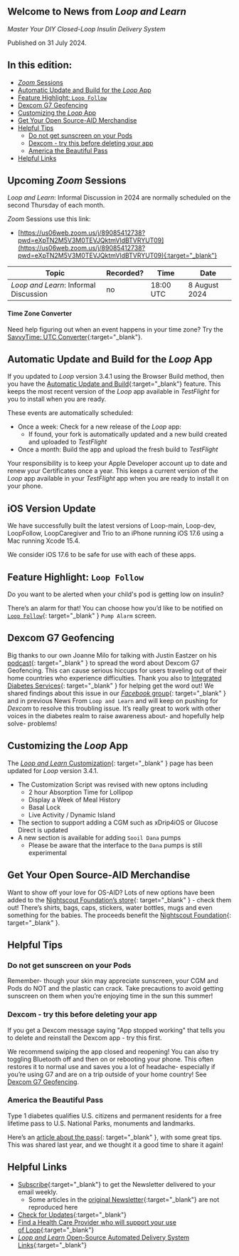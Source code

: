 ## Welcome to News from&nbsp;_<span translate="no">Loop and Learn</span>_

_Master Your DIY Closed-Loop Insulin Delivery System_

Published on 31 July 2024.

## In this edition:

* [*Zoom* Sessions](#upcoming-zoom-sessions)
* [Automatic Update and Build for the *Loop* App](#automatic-update-and-build-for-the-loop-app)
* [Feature Highlight: `Loop Follow`](#feature-highlight-loop-follow)
* [Dexcom G7 Geofencing](#dexcom-g7-geofencing)
* [Customizing the *Loop* App](#customizing-the-loop-app)
* [Get Your Open Source-AID Merchandise](#get-your-open-source-aid-merchandise)
* [Helpful Tips](#helpful-tips)
    * [Do not get sunscreen on your Pods](#do-not-get-sunscreen-on-your-pods)
    * [Dexcom - try this before deleting your app](#dexcom---try-this-before-deleting-your-app)
    * [America the Beautiful Pass](#america-the-beautiful-pass)
* [Helpful Links](#helpful-links)

## Upcoming *Zoom* Sessions

_<span translate="no">Loop and Learn</span>_: Informal Discussion in 2024 are normally scheduled on the second Thursday of each month.

*Zoom* Sessions use this link:

* [https://us06web.zoom.us/j/89085412738?pwd=eXpTN2M5V3M0TEVJQktmVldBTVRYUT09](https://us06web.zoom.us/j/89085412738?pwd=eXpTN2M5V3M0TEVJQktmVldBTVRYUT09){:target="_blank"}

| Topic | Recorded? | Time | Date |
| - | - | - | - |
| _<span translate="no">Loop and Learn</span>_: Informal Discussion | no | 18:00 UTC | 8 August 2024 |

#### Time Zone Converter

Need help figuring out when an event happens in your time zone? Try the [SavvyTime: UTC Converter](https://savvytime.com/converter/utc){:target="_blank"}.

## Automatic Update and Build for the *Loop* App

If you updated to *Loop* version 3.4.1 using the Browser Build method, then you have the [Automatic Update and Build](https://loopkit.github.io/loopdocs/gh-actions/automatic/){:target="_blank"} feature. This keeps the most recent version of the *Loop* app available in *TestFlight* for you to install when you are ready.

These events are automatically scheduled:

* Once a week: Check for a new release of the *Loop* app:
    * If found, your fork is automatically updated and a new build created and uploaded to *TestFlight*
* Once a month: Build the app and upload the fresh build to *TestFlight*

Your responsibility is to keep your Apple Developer account up to date and renew your Certificates once a year. This keeps a current version of the *Loop* app available in your *TestFlight* app when you are ready to install it on your phone.

## iOS Version Update

We have successfully built the latest versions of Loop-main, Loop-dev, LoopFollow,
LoopCaregiver and Trio to an iPhone running iOS 17.6 using a Mac running Xcode 15.4.

We consider iOS 17.6 to be safe for use with each of these apps.

## Feature Highlight: `Loop Follow`

Do you want to be alerted when your child's pod is getting low on insulin?

There’s an alarm for that! You can choose how you’d like to be notified on [`Loop Follow`](https://www.loopandlearn.org/loop-follow/){: target="_blank" } `Pump Alarm` screen.

## Dexcom G7 Geofencing

Big thanks to our own Joanne Milo for talking with Justin Eastzer on his [podcast](https://www.youtube.com/watch?v=Feh9N5j6vXU){: target="_blank" } to spread the word about Dexcom G7 Geofencing. This can cause serious hiccups for users traveling out of their home countries who experience difficulties. Thank you also to [Integrated Diabetes Services](https://integrateddiabetes.com/international-travel-with-dexcom-g7){: target="_blank" } for helping get the word out! We shared findings about this issue in our [*Facebook* group](https://www.facebook.com/groups/LOOPandLEARN/posts/3758010451122098){: target="_blank" } and in previous News From `Loop and Learn` and will keep on pushing for *Dexcom* to resolve this troubling issue.  It’s really great to work with other voices in the diabetes realm to raise awareness about- and hopefully help solve- problems! 

## Customizing the *Loop* App

The&nbsp;[_<span translate="no">Loop and Learn</span>_&nbsp;Customization](https://www.loopandlearn.org/custom-code/){: target="_blank" } page has been updated for *Loop* version 3.4.1.

* The Customization Script was revised with new optons including
    * 2 hour Absorption Time for Lollipop
    * Display a Week of Meal History
    * Basal Lock
    * Live Activity / Dynamic Island
* The section to support adding a CGM such as xDrip4iOS or Glucose Direct is updated
* A new section is available for adding `Sooil Dana` pumps
    * Please be aware that the interface to the `Dana` pumps is still experimental

## Get Your Open Source-AID Merchandise

Want to show off your love for OS-AID? Lots of new options have been added to the [Nightscout Foundation’s store](https://nightscoutfoundation.myspreadshop.com/all){: target="_blank" } - check them out! There’s shirts, bags, caps, stickers, water bottles, mugs and even something for the babies. The proceeds benefit the [Nightscout Foundation](https://www.nightscoutfoundation.org/){: target="_blank" }.

## Helpful Tips

### Do not get sunscreen on your Pods

Remember- though your skin may appreciate sunscreen, your CGM and Pods do NOT and the plastic can crack. Take precautions to avoid getting sunscreen on them when you’re enjoying time in the sun this summer!

### Dexcom - try this before deleting your app

If you get a Dexcom message saying "App stopped working" that tells you to delete and reinstall the Dexcom app - try this first.

We recommend swiping the app closed and reopening! You can also try toggling Bluetooth off and then on or rebooting your phone. This often restores it to normal use and saves you a lot of headache- especially if you’re using G7 and are on a trip outside of your home country! See [Dexcom G7 Geofencing](#dexcom-g7-geofencing).

### America the Beautiful Pass

Type 1 diabetes qualifies U.S. citizens and permanent residents for a free lifetime pass to U.S. National Parks, monuments and landmarks.

Here’s an [article about the pass](https://diatribe.org/lifestyle/how-get-free-lifetime-national-parks-pass){: target="_blank" }, with some great tips. This was shared last year, and we thought it a good time to share it again!

## Helpful Links

* [Subscribe](https://www.loopandlearn.org/newsletter-signup/){:target="_blank"} to get the Newsletter delivered to your email weekly.
    * Some articles in the [original Newsletter](https://www.loopandlearn.org/2022/10/19/loop-and-learn-newsletter/){:target="_blank"} are not reproduced here
* [Check for Updates](https://www.loopandlearn.org/version-updates/){:target="_blank"}
* [Find a Health Care Provider who will support your use of&nbsp;<span translate="no">Loop</span>](https://www.loopandlearn.org/hcp-recommendations/){:target="_blank"}
* [_<span translate="no">Loop and Learn</span>_&nbsp;Open-Source Automated Delivery System Links](https://www.loopandlearn.org/resources/#os-aid){:target="_blank"}
